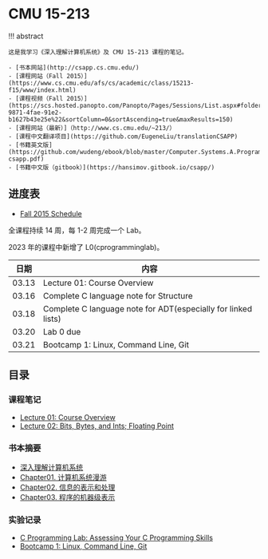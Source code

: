 # CMU 15-213

<!-- prettier-ignore-start -->
!!! abstract
    
    这是我学习《深入理解计算机系统》及 CMU 15-213 课程的笔记。

    - [书本网站](http://csapp.cs.cmu.edu/)
    - [课程网站（Fall 2015）](https://www.cs.cmu.edu/afs/cs/academic/class/15213-f15/www/index.html)
    - [课程视频（Fall 2015）](https://scs.hosted.panopto.com/Panopto/Pages/Sessions/List.aspx#folderID=%22b96d90ae-9871-4fae-91e2-b1627b43e25e%22&sortColumn=0&sortAscending=true&maxResults=150)
    - [课程网站（最新）]（http://www.cs.cmu.edu/~213/）
    - [课程中文翻译项目](https://github.com/EugeneLiu/translationCSAPP)
    - [书籍英文版](https://github.com/wudeng/ebook/blob/master/Computer.Systems.A.Programmers.Perspective.3rd.Global.Edition.2015.7-csapp.pdf)
    - [书籍中文版（gitbook）](https://hansimov.gitbook.io/csapp/)
<!-- prettier-ignore-end -->

## 进度表

- [Fall 2015 Schedule](https://www.cs.cmu.edu/afs/cs/academic/class/15213-f15/www/schedule.html)

全课程持续 14 周，每 1-2 周完成一个 Lab。

2023 年的课程中新增了 L0(cprogramminglab)。

| 日期 | 内容 |
| - | - |
| 03.13 | Lecture 01: Course Overview |
| 03.16 | Complete C language note for Structure |
| 03.18 | Complete C language note for ADT(especially for linked lists) |
| 03.20 | Lab 0 due |
| 03.21 | Bootcamp 1: Linux, Command Line, Git |


## 目录

### 课程笔记

- [Lecture 01: Course Overview](Lecture/Lecture1.md)
- [Lecture 02: Bits, Bytes, and Ints; Floating Point](Lecture/Lecture2.md)

### 书本摘要

- [深入理解计算机系统](../../books/CSAPP/index.md)
- [Chapter01. 计算机系统漫游](../../books/CSAPP/Chapter1.md)
- [Chapter02. 信息的表示和处理](../../books/CSAPP/Chapter2.md)
- [Chapter03. 程序的机器级表示](../../books/CSAPP/Chapter3.md)

### 实验记录

- [C Programming Lab: Assessing Your C Programming Skills](Lab/L0.md)
- [Bootcamp 1: Linux, Command Line, Git](Lab/BC1.md)